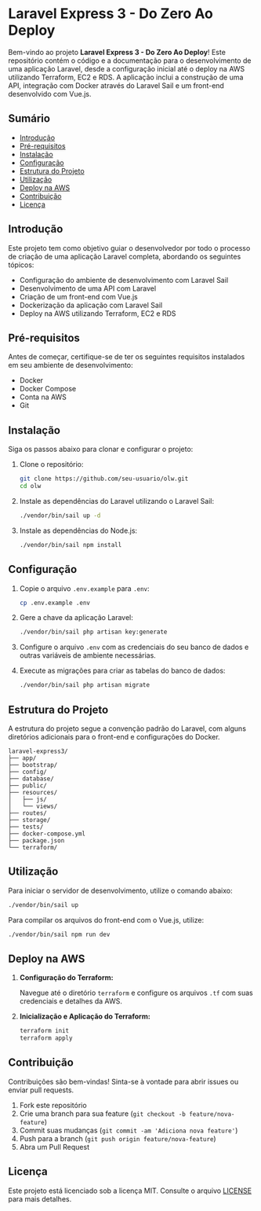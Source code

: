 # Laravel Express 3 - Do Zero Ao Deploy

Bem-vindo ao projeto **Laravel Express 3 - Do Zero Ao Deploy**! Este repositório contém o código e a documentação para o desenvolvimento de uma aplicação Laravel, desde a configuração inicial até o deploy na AWS utilizando Terraform, EC2 e RDS. A aplicação inclui a construção de uma API, integração com Docker através do Laravel Sail e um front-end desenvolvido com Vue.js.

## Sumário

- [Introdução](#introdução)
- [Pré-requisitos](#pré-requisitos)
- [Instalação](#instalação)
- [Configuração](#configuração)
- [Estrutura do Projeto](#estrutura-do-projeto)
- [Utilização](#utilização)
- [Deploy na AWS](#deploy-na-aws)
- [Contribuição](#contribuição)
- [Licença](#licença)

## Introdução

Este projeto tem como objetivo guiar o desenvolvedor por todo o processo de criação de uma aplicação Laravel completa, abordando os seguintes tópicos:

- Configuração do ambiente de desenvolvimento com Laravel Sail
- Desenvolvimento de uma API com Laravel
- Criação de um front-end com Vue.js
- Dockerização da aplicação com Laravel Sail
- Deploy na AWS utilizando Terraform, EC2 e RDS

## Pré-requisitos

Antes de começar, certifique-se de ter os seguintes requisitos instalados em seu ambiente de desenvolvimento:

- Docker
- Docker Compose
- Conta na AWS
- Git

## Instalação

Siga os passos abaixo para clonar e configurar o projeto:

1. Clone o repositório:
    ```sh
    git clone https://github.com/seu-usuario/olw.git
    cd olw
    ```

2. Instale as dependências do Laravel utilizando o Laravel Sail:
    ```sh
    ./vendor/bin/sail up -d
    ```

3. Instale as dependências do Node.js:
    ```sh
    ./vendor/bin/sail npm install
    ```

## Configuração

1. Copie o arquivo `.env.example` para `.env`:
    ```sh
    cp .env.example .env
    ```

2. Gere a chave da aplicação Laravel:
    ```sh
    ./vendor/bin/sail php artisan key:generate
    ```

3. Configure o arquivo `.env` com as credenciais do seu banco de dados e outras variáveis de ambiente necessárias.

4. Execute as migrações para criar as tabelas do banco de dados:
    ```sh
    ./vendor/bin/sail php artisan migrate
    ```

## Estrutura do Projeto

A estrutura do projeto segue a convenção padrão do Laravel, com alguns diretórios adicionais para o front-end e configurações do Docker.

```
laravel-express3/
├── app/
├── bootstrap/
├── config/
├── database/
├── public/
├── resources/
│   ├── js/
│   └── views/
├── routes/
├── storage/
├── tests/
├── docker-compose.yml
├── package.json
└── terraform/
```

## Utilização

Para iniciar o servidor de desenvolvimento, utilize o comando abaixo:

```sh
./vendor/bin/sail up
```

Para compilar os arquivos do front-end com o Vue.js, utilize:

```sh
./vendor/bin/sail npm run dev
```

## Deploy na AWS

1. **Configuração do Terraform:**

    Navegue até o diretório `terraform` e configure os arquivos `.tf` com suas credenciais e detalhes da AWS.

2. **Inicialização e Aplicação do Terraform:**

    ```sh
    terraform init
    terraform apply
    ```

## Contribuição

Contribuições são bem-vindas! Sinta-se à vontade para abrir issues ou enviar pull requests.

1. Fork este repositório
2. Crie uma branch para sua feature (`git checkout -b feature/nova-feature`)
3. Commit suas mudanças (`git commit -am 'Adiciona nova feature'`)
4. Push para a branch (`git push origin feature/nova-feature`)
5. Abra um Pull Request

## Licença

Este projeto está licenciado sob a licença MIT. Consulte o arquivo [LICENSE](LICENSE) para mais detalhes.
